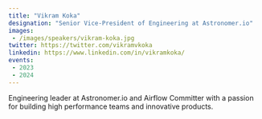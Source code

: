 ```yaml
---
title: "Vikram Koka"
designation: "Senior Vice-President of Engineering at Astronomer.io"
images:
 - /images/speakers/vikram-koka.jpg
twitter: https://twitter.com/vikramvkoka
linkedin: https://www.linkedin.com/in/vikramkoka/
events:
 - 2023
 - 2024
---
```


Engineering leader at Astronomer.io and Airflow Committer with a passion for building high performance teams and innovative products.